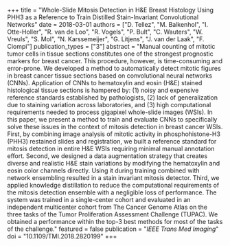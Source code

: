 +++
title = "Whole-Slide Mitosis Detection in H&E Breast Histology Using PHH3 as a Reference to Train Distilled Stain-Invariant Convolutional Networks"
date = 2018-03-01
authors = ["D. Tellez", "M. Balkenhol", "I. Otte-Holler", "R. van de Loo", "R. Vogels", "P. Bult", "C. Wauters", "W. Vreuls", "S. Mol", "N. Karssemeijer", "G. Litjens", "J. van der Laak", "F. Ciompi"]
publication_types = ["3"]
abstract = "Manual counting of mitotic tumor cells in tissue sections constitutes one of the strongest prognostic markers for breast cancer. This procedure, however, is time-consuming and error-prone. We developed a method to automatically detect mitotic figures in breast cancer tissue sections based on convolutional neural networks (CNNs). Application of CNNs to hematoxylin and eosin (H&E) stained histological tissue sections is hampered by: (1) noisy and expensive reference standards established by pathologists, (2) lack of generalization due to staining variation across laboratories, and (3) high computational requirements needed to process gigapixel whole-slide images (WSIs). In this paper, we present a method to train and evaluate CNNs to specifically solve these issues in the context of mitosis detection in breast cancer WSIs. First, by combining image analysis of mitotic activity in phosphohistone-H3 (PHH3) restained slides and registration, we built a reference standard for mitosis detection in entire H&E WSIs requiring minimal manual annotation effort. Second, we designed a data augmentation strategy that creates diverse and realistic H&E stain variations by modifying the hematoxylin and eosin color channels directly. Using it during training combined with network ensembling resulted in a stain invariant mitosis detector. Third, we applied knowledge distillation to reduce the computational requirements of the mitosis detection ensemble with a negligible loss of performance. The system was trained in a single-center cohort and evaluated in an independent multicenter cohort from The Cancer Genome Atlas on the three tasks of the Tumor Proliferation Assessment Challenge (TUPAC). We obtained a performance within the top-3 best methods for most of the tasks of the challenge."
featured = false
publication = "*IEEE Trans Med Imaging*"
doi = "10.1109/TMI.2018.2820199"
+++

